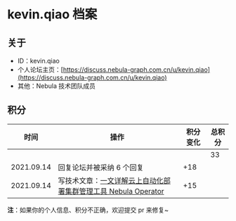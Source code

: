 # kevin.qiao 档案

## 关于

- ID：kevin.qiao
- 个人论坛主页：[https://discuss.nebula-graph.com.cn/u/kevin.qiao](https://discuss.nebula-graph.com.cn/u/kevin.qiao)
- 其他：Nebula 技术团队成员

## 积分

| 时间 | 操作 | 积分变化 | 总积分  |
| --- | --- | --- | --- |
|  |  |  | 33 |
| 2021.09.14 | 回复论坛并被采纳 6 个回复 | +18 |  |
| 2021.09.14 | 写技术文章：[一文详解云上自动化部署集群管理工具 Nebula Operator](https://discuss.nebula-graph.com.cn/t/topic/3750)​ ​| +15 |  |

**注**：如果你的个人信息、积分不正确，欢迎提交 pr 来修复~